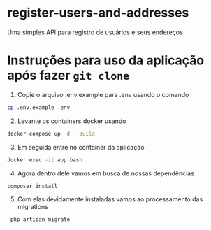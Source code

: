 # register-users-and-addresses
Uma simples API para registro de usuários e seus endereços

# Instruções para uso da aplicação após fazer `git clone`

1. Copie o arquivo .env.example para .env usando o comando
   
```sh
cp .env.example .env
```

2. Levante os containers docker usando 

```sh
docker-compose up -d --build
```
3. Em seguida entre no container da aplicação 

```sh
docker exec -it app bash
```
4. Agora dentro dele vamos em busca de nossas dependências 

```sh
composer install
```
5. Com elas devidamente instaladas vamos ao processamento das migrations 

```sh
 php artisan migrate
```
  